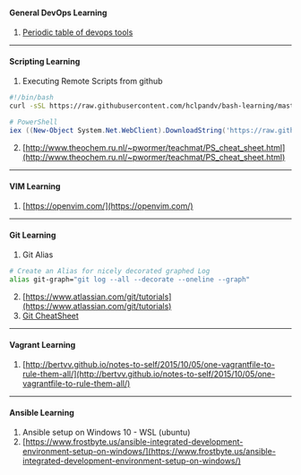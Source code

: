 #### General DevOps Learning
1) [Periodic table of devops tools](periodic-table-of-devops-tools-v3.pdf)

-------------------------------------------
#### Scripting Learning
1) Executing Remote Scripts from github

```bash
#!/bin/bash
curl -sSL https://raw.githubusercontent.com/hclpandv/bash-learning/master/colors.sh | bash
```
```powershell
# PowerShell
iex ((New-Object System.Net.WebClient).DownloadString('https://raw.githubusercontent.com/hclpandv/devops-cheatsheet/master/demo.ps1'))
```
2) [http://www.theochem.ru.nl/~pwormer/teachmat/PS_cheat_sheet.html](http://www.theochem.ru.nl/~pwormer/teachmat/PS_cheat_sheet.html)

-------------------------------------------
#### VIM Learning  
1) [https://openvim.com/](https://openvim.com/)

-------------------------------------------
#### Git Learning
1. Git Alias

```bash
# Create an Alias for nicely decorated graphed Log
alias git-graph="git log --all --decorate --oneline --graph"
```
2. [https://www.atlassian.com/git/tutorials](https://www.atlassian.com/git/tutorials)  
3. [Git CheatSheet](atlassian-git-cheatsheet.pdf)

-------------------------------------------
#### Vagrant Learning
1. [http://bertvv.github.io/notes-to-self/2015/10/05/one-vagrantfile-to-rule-them-all/](http://bertvv.github.io/notes-to-self/2015/10/05/one-vagrantfile-to-rule-them-all/)

-------------------------------------------
#### Ansible Learning
1. Ansible setup on Windows 10 - WSL (ubuntu)  
2. [https://www.frostbyte.us/ansible-integrated-development-environment-setup-on-windows/](https://www.frostbyte.us/ansible-integrated-development-environment-setup-on-windows/)
